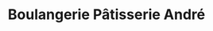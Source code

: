 ---
title: "Boulangerie Pâtisserie André"
url: /les-ayvelles/boulangerie-patisserie-andre/
shop: Bäckerei
---